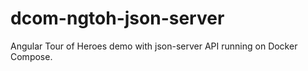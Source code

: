 # dcom-ngtoh-json-server
Angular Tour of Heroes demo with json-server API running on Docker Compose.
